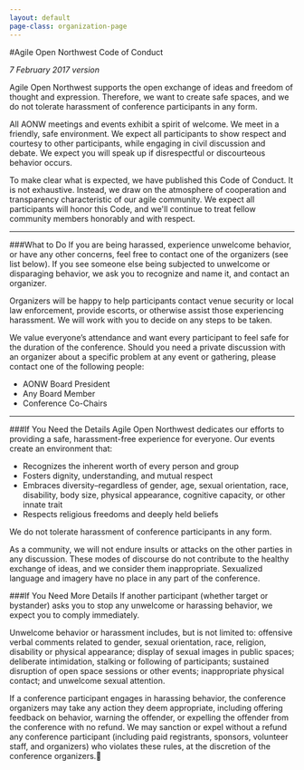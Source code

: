 ```yaml
---
layout: default
page-class: organization-page
---
```

#Agile Open Northwest Code of Conduct

*7 February 2017 version*

Agile Open Northwest supports the open exchange of ideas and freedom of thought and expression. Therefore, we want to create safe 
spaces, and we do not tolerate harassment of conference participants in any form.

All AONW meetings and events exhibit a spirit of welcome. We meet in a friendly, safe environment. We expect all participants to show 
respect and courtesy to other participants, while engaging in civil discussion and debate. We expect you will speak up if 
disrespectful or discourteous behavior occurs.

To make clear what is expected, we have published this Code of Conduct. It is not exhaustive. Instead, we draw on the atmosphere of 
cooperation and transparency characteristic of our agile community. We expect all participants will honor this Code, and we'll 
continue to treat fellow community members honorably and with respect.

---

###What to Do
If you are being harassed, experience unwelcome behavior, or have any other concerns, feel free to contact one of the organizers 
(see list below). If you see someone else being subjected to unwelcome or disparaging behavior, we ask you to recognize and name it, 
and contact an organizer. 

Organizers will be happy to help participants contact venue security or local law enforcement, provide escorts, or otherwise assist 
those experiencing harassment. We will work with you to decide on any steps to be taken. 

We value everyone’s attendance and want every participant to feel safe for the duration of the conference. Should you need a private 
discussion with an organizer about a specific problem at any event or gathering, please contact one of the following people:

* AONW Board President
* Any Board Member
* Conference Co-Chairs

---

###If You Need the Details
Agile Open Northwest dedicates our efforts to providing a safe, harassment-free experience for everyone. Our events create an 
environment that: 

* Recognizes the inherent worth of every person and group
* Fosters dignity, understanding, and mutual respect
* Embraces diversity–regardless of gender, age, sexual orientation, race, disability, body size, physical appearance, cognitive capacity, or other innate trait
* Respects religious freedoms and deeply held beliefs

We do not tolerate harassment of conference participants in any form.

As a community, we will not endure insults or attacks on the other parties in any discussion. These modes of discourse do not 
contribute to the healthy exchange of ideas, and we consider them inappropriate. Sexualized language and imagery have no place in any 
part of the conference. 

###If You Need More Details
If another participant (whether target or bystander) asks you to stop any unwelcome or harassing behavior, we expect you to comply 
immediately.

Unwelcome behavior or harassment includes, but is not limited to: offensive verbal comments related to gender, sexual orientation, 
race, religion, disability or physical appearance; display of sexual images in public spaces; deliberate intimidation, stalking or 
following of participants; sustained disruption of open space sessions or other events; inappropriate physical contact; and unwelcome 
sexual attention. 

If a conference participant engages in harassing behavior, the conference organizers may take any action they deem appropriate, 
including offering feedback on behavior, warning the offender, or expelling the offender from the conference with no refund. We may 
sanction or expel without a refund any conference participant (including paid registrants, sponsors, volunteer staff, and organizers) 
who violates these rules, at the discretion of the conference organizers.
